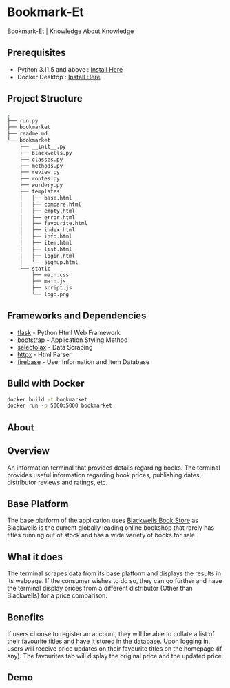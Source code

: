# Bookmark-Et

Bookmark-Et | Knowledge About Knowledge

## Prerequisites

- Python 3.11.5 and above : [Install Here](https://www.python.org/downloads/)
- Docker Desktop : [Install Here](https://www.docker.com/products/docker-desktop/)

## Project Structure

```bash
.
├── run.py
├── bookmarket
├── readme.md
└── bookmarket
    ├── __init__.py
    ├── blackwells.py
    ├── classes.py
    ├── methods.py
    ├── review.py
    ├── routes.py
    ├── wordery.py
    ├── templates
    │   ├── base.html
    │   ├── compare.html
    │   ├── empty.html
    │   ├── error.html
    │   ├── favourite.html
    │   ├── index.html
    │   ├── info.html
    │   ├── item.html
    │   ├── list.html
    │   ├── login.html
    │   └── signup.html
    └── static
        ├── main.css
        ├── main.js
        ├── script.js
        └── logo.png

```

## Frameworks and Dependencies

- [flask](https://flask.palletsprojects.com/) - Python Html Web Framework
- [bootstrap](https://getbootstrap.com/) - Application Styling Method
- [selectolax](https://selectolax.readthedocs.io/) - Data Scraping
- [httpx](https://www.python-httpx.org/) - Html Parser
- [firebase](https://firebase.google.com/) - User Information and Item Database

## **Build with Docker**
```bash
docker build -t bookmarket .
docker run -p 5000:5000 bookmarket
```

## **About**

## Overview

An information terminal that provides details regarding books. The terminal provides useful information regarding book prices, publishing dates, distributor reviews and ratings, etc.

## Base Platform

The base platform of the application uses [Blackwells Book Store](https://blackwells.co.uk/bookshop/home) as Blackwells is the current globally leading online bookshop that rarely has titles running out of stock and has a wide variety of books for sale.

## What it does

The terminal scrapes data from its base platform and displays the results in its webpage. If the consumer wishes to do so, they can go further and have the terminal display prices from a different distributor (Other than Blackwells) for a price comparison.

## Benefits

If users choose to register an account, they will be able to collate a list of their favourite titles and have it stored in the database. Upon logging in, users will receive price updates on their favourite titles on the homepage (if any). The favourites tab will display the original price and the updated price.

## Demo